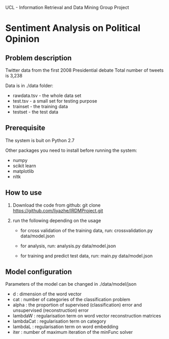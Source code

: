 UCL -  Information Retrieval and Data Mining Group Project

Sentiment Analysis on Political Opinion
======================================================

Problem description
------------------------------------------------------
Twitter data from the first 2008 Presidential debate
Total number of tweets is 3,238

Data is in ./data folder:
- rawdata.tsv - the whole data set
- test.tsv - a small set for testing purpose
- trainset - the training data
- testset - the test data


Prerequisite
------------------------------------------------------
The system is buit on Python 2.7

Other packages you need to install before running the system:
- numpy
- scikit learn
- matplotlib
- nltk


How to use
------------------------------------------------------
1. Download the code from github:
   git clone https://github.com/liyazhe/IRDMProject.git

2. run the following depending on the usage

   - for cross validation of the training data, run:
   crossvalidation.py data/model.json

   - for analysis, run:
   analysis.py data/model.json

   - for training and predict test data, run:
   main.py data/model.json


Model configuration
------------------------------------------------------
Parameters of the model can be changed in ./data/model/json

- d : dimension of the word vector
- cat : number of categories of the classification problem
- alpha : the proportion of supervised (classification) error and unsupervised (reconstruction) error
- lambdaW : regularisation term on word vector reconstruction matrices
- lambdaCat : regularisation term on category
- lambdaL : regularisation term on word embedding
- iter : number of maximum iteration of the minFunc solver
